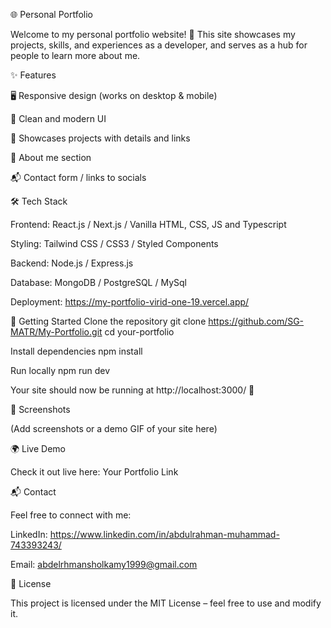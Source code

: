 🌐 Personal Portfolio

Welcome to my personal portfolio website! 🚀
This site showcases my projects, skills, and experiences as a developer, and serves as a hub for people to learn more about me.

✨ Features

🖥️ Responsive design (works on desktop & mobile)

🎨 Clean and modern UI

📂 Showcases projects with details and links

📜 About me section

📬 Contact form / links to socials

🛠️ Tech Stack

Frontend: React.js / Next.js / Vanilla HTML, CSS, JS and Typescript

Styling: Tailwind CSS / CSS3 / Styled Components

Backend: Node.js / Express.js

Database: MongoDB / PostgreSQL / MySql

Deployment: https://my-portfolio-virid-one-19.vercel.app/

🚀 Getting Started
Clone the repository
git clone https://github.com/SG-MATR/My-Portfolio.git
cd your-portfolio

Install dependencies
npm install

Run locally
npm run dev


Your site should now be running at http://localhost:3000/
 🎉

📸 Screenshots

(Add screenshots or a demo GIF of your site here)

🌍 Live Demo

Check it out live here: Your Portfolio Link

📬 Contact

Feel free to connect with me:

LinkedIn: https://www.linkedin.com/in/abdulrahman-muhammad-743393243/

Email: abdelrhmansholkamy1999@gmail.com

📄 License

This project is licensed under the MIT License – feel free to use and modify it.
